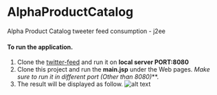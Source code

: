 # AlphaProductCatalog
Alpha Product Catalog tweeter feed consumption - j2ee

####  To run the application.

1. Clone the [twitter-feed](https://github.com/derekoneil/twitter-feed) and run it on **local server PORT:8080**
2. Clone this project and run the **main.jsp** under the Web pages. _Make sure to run it in different port (Other than 8080)_**.
3. The result will be displayed as follow. ![alt text](https://i.imgur.com/R73IgCX.png "Alpha Office Page") 
